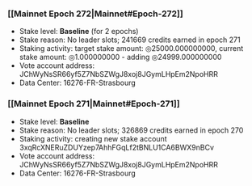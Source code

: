 ### [[Mainnet Epoch 272|Mainnet#Epoch-272]]
* Stake level: **Baseline** (for 2 epochs)
* Stake reason: No leader slots; 241669 credits earned in epoch 271
* Staking activity: target stake amount: ◎25000.000000000, current stake amount: ◎1.000000000 - adding ◎24999.000000000
* Vote account address: JChWyNsSR66yf5Z7NbSZWgJ8xoj8JGymLHpEm2NpoHRR
* Data Center: 16276-FR-Strasbourg
### [[Mainnet Epoch 271|Mainnet#Epoch-271]]
* Stake level: **Baseline**
* Stake reason: No leader slots; 326869 credits earned in epoch 270
* Staking activity: creating new stake account 3xqRcXNERuZDUYzep7AhhFGqLf2tBNLU1CA6BWX9nBCv
* Vote account address: JChWyNsSR66yf5Z7NbSZWgJ8xoj8JGymLHpEm2NpoHRR
* Data Center: 16276-FR-Strasbourg